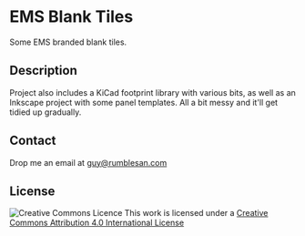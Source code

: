 # EMS Blank Tiles

Some EMS branded blank tiles.


## Description

Project also includes a KiCad footprint library with various bits, as well as an Inkscape project with some panel templates. All a bit messy and it'll get tidied up gradually.


## Contact

Drop me an email at guy@rumblesan.com


## License

![Creative Commons Licence]("https://i.creativecommons.org/l/by/4.0/88x31.png")
This work is licensed under a [Creative Commons Attribution 4.0 International License]("http://creativecommons.org/licenses/by/4.0/")
